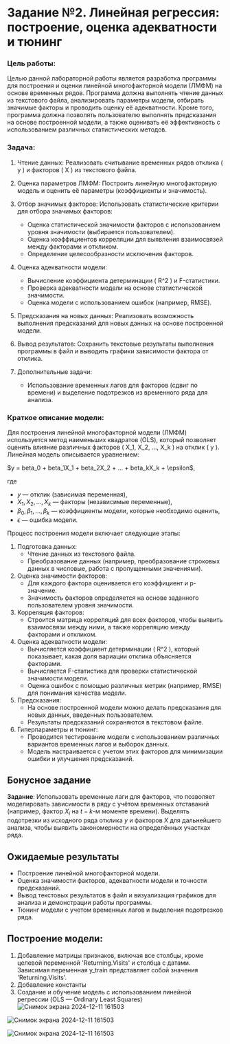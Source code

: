 # Задание №2. Линейная регрессия: построение, оценка адекватности и тюнинг

### Цель работы:
Целью данной лабораторной работы является разработка программы для построения и оценки линейной многофакторной модели (ЛМФМ) на основе временных рядов. Программа должна выполнять чтение данных из текстового файла, анализировать параметры модели, отбирать значимые факторы и проводить оценку её адекватности. Кроме того, программа должна позволять пользователю выполнять предсказания на основе построенной модели, а также оценивать её эффективность с использованием различных статистических методов.

### Задача:
1. Чтение данных: Реализовать считывание временных рядов отклика ( y ) и факторов ( X ) из текстового файла.
2. Оценка параметров ЛМФМ: Построить линейную многофакторную модель и оценить её параметры (коэффициенты и значимость).
3. Отбор значимых факторов: Использовать статистические критерии для отбора значимых факторов:

    - Оценка статистической значимости факторов с использованием уровня значимости (выбирается пользователем).
    - Оценка коэффициентов корреляции для выявления взаимосвязей между факторами и откликом.
    - Определение целесообразности исключения факторов.
4. Оценка адекватности модели:
    - Вычисление коэффициента детерминации ( R^2 ) и F-статистики.
    - Проверка адекватности модели на основе статистической значимости.
    - Оценка модели с использованием ошибок (например, RMSE).
5. Предсказания на новых данных: Реализовать возможность выполнения предсказаний для новых данных на основе построенной модели.
6. Вывод результатов: Сохранить текстовые результаты выполнения программы в файл и выводить графики зависимости фактора от отклика.
7. Дополнительные задачи:
    - Использование временных лагов для факторов (сдвиг по времени) и выделение подотрезков из временного ряда для анализа.


### Краткое описание модели:
Для построения линейной многофакторной модели (ЛМФМ) используется метод наименьших квадратов (OLS), который позволяет оценить влияние различных факторов ( X_1, X_2, ..., X_k ) на отклик ( y ). Линейная модель описывается уравнением:

$y = beta_0 + beta_1X_1 + beta_2X_2 + ... + beta_kX_k + \epsilon\$, 

где
- $y$  — отклик (зависимая переменная),
- $X_1, X_2, ..., X_k$ — факторы (независимые переменные),
- $\beta_0, \beta_1, ..., \beta_k$ — коэффициенты модели, которые необходимо оценить,
- $\epsilon$ — ошибка модели.

Процесс построения модели включает следующие этапы:

1. Подготовка данных:
    - Чтение данных из текстового файла.
    - Преобразование данных (например, преобразование строковых данных в числовые, работа с пропущенными значениями).
2. Оценка значимости факторов:
    - Для каждого фактора оценивается его коэффициент и p-значение.
    - Значимость факторов определяется на основе заданного пользователем уровня значимости.
3. Корреляция факторов:
    - Строится матрица корреляций для всех факторов, чтобы выявить взаимосвязи между ними, а также корреляцию между факторами и откликом.
4. Оценка адекватности модели:
    - Вычисляется коэффициент детерминации ( R^2 ), который показывает, какая доля вариации отклика объясняется факторами.
    - Вычисляется F-статистика для проверки статистической значимости модели.
    - Оценка ошибок с помощью различных метрик (например, RMSE) для понимания качества модели.
5. Предсказания:
    - На основе построенной модели можно делать предсказания для новых данных, введенных пользователем.
    - Результаты предсказаний сохраняются в текстовом файле.
6. Гиперпараметры и тюнинг:
    - Проводится тестирование модели с использованием различных вариантов временных лагов и выборок данных.
    - Модель настраивается с учетом этих факторов для минимизации ошибки и улучшения предсказаний.

## Бонусное задание
**Задание**: Использовать временные лаги для факторов, что позволяет моделировать зависимости в ряду с учётом временных отставаний (например, фактор $X_i$ на $t - k$-м моменте времени). Выделять подотрезки из исходного ряда отклика $y$ и факторов $X$ для дальнейшего анализа, чтобы выявить закономерности на определённых участках ряда.

## Ожидаемые результаты
- Построение линейной многофакторной модели.
- Оценка значимости факторов, адекватности модели и точности предсказаний.
- Вывод текстовых результатов в файл и визуализация графиков для анализа и демонстрации работы программы.
- Тюнинг модели с учетом временных лагов и выделения подотрезков ряда.

## Построение модели:
1. Добавление матрицы признаков, включая все столбцы, кроме целевой переменной 'Returning.Visits' и столбца с датами. Зависимая переменная y_train представляет собой значения 'Returning.Visits'.
2. Добавление константы
3. Создание и обучение модель с использованием линейной регрессии (OLS — Ordinary Least Squares)
![Снимок экрана 2024-12-11 161503](https://github.com/user-attachments/assets/1fcf8daf-3954-4581-abfd-ab8cadaf94b8)

![Снимок экрана 2024-12-11 161503](https://github.com/user-attachments/assets/db60460e-3371-49f8-9651-53e427b0c1b5)

![Снимок экрана 2024-12-11 161503](https://github.com/user-attachments/assets/cdb7240b-ac0a-4197-acef-a58c3dd1ae31)


